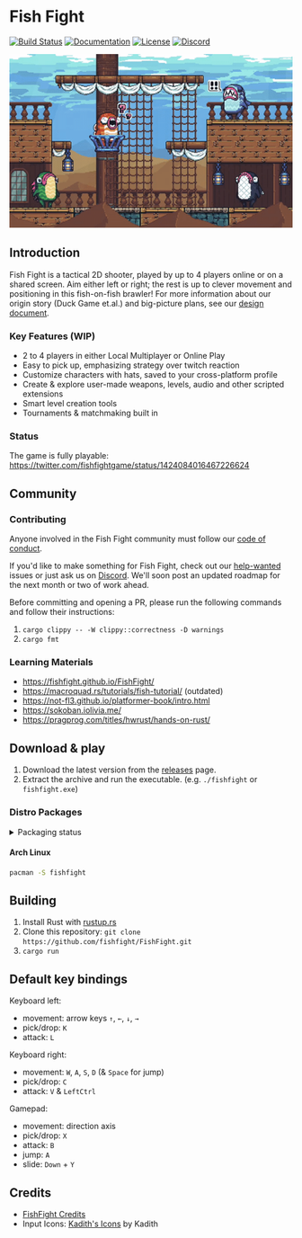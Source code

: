 # Fish Fight

[![Build Status](https://img.shields.io/github/workflow/status/fishfight/FishFight/Compilation%20check?logo=github&labelColor=1e1c24&color=8bcfcf)](https://github.com/fishfight/FishFight/actions) [![Documentation](https://img.shields.io/badge/documentation-fishfight.github.io-green.svg?labelColor=1e1c24&color=f3ee7a)](https://fishfight.github.io/FishFight/) [![License](https://img.shields.io/badge/License-MIT%20or%20Apache%202-green.svg?label=license&labelColor=1e1c24&color=34925e)](./LICENSE) [![Discord](https://img.shields.io/badge/chat-on%20discord-green.svg?logo=discord&logoColor=fff&labelColor=1e1c24&color=8d5b3f)](https://discord.gg/4smxjcheE5)

![Fish Fight Preview](./assets/preview.gif)

## Introduction

Fish Fight is a tactical 2D shooter, played by up to 4 players online or on a shared screen. Aim either left or right; the rest is up to clever movement and positioning in this fish-on-fish brawler! For more information about our origin story (Duck Game et.al.) and big-picture plans, see our [design document](https://www.notion.so/erlendsh/Fish-Fight-1647ed74217e4e38a59bd28f4f5bc81a).

### Key Features (WIP)

- 2 to 4 players in either Local Multiplayer or Online Play
- Easy to pick up, emphasizing strategy over twitch reaction
- Customize characters with hats, saved to your cross-platform profile
- Create & explore user-made weapons, levels, audio and other scripted extensions
- Smart level creation tools
- Tournaments & matchmaking built in

### Status

The game is fully playable: \
https://twitter.com/fishfightgame/status/1424084016467226624

## Community

### Contributing

Anyone involved in the Fish Fight community must follow our [code of conduct](https://github.com/fishfight/FishFight/blob/main/CODE_OF_CONDUCT.md).

If you'd like to make something for Fish Fight, check out our [help-wanted](https://github.com/fishfight/FishFight/labels/help%20wanted) issues or just ask us on [Discord](https://discord.gg/4smxjcheE5). We'll soon post an updated roadmap for the next month or two of work ahead.

Before committing and opening a PR, please run the following commands and follow their instructions:
1. `cargo clippy -- -W clippy::correctness -D warnings`
2. `cargo fmt`

### Learning Materials
- https://fishfight.github.io/FishFight/
- https://macroquad.rs/tutorials/fish-tutorial/ (outdated)
- https://not-fl3.github.io/platformer-book/intro.html
- https://sokoban.iolivia.me/
- https://pragprog.com/titles/hwrust/hands-on-rust/

## Download & play

1. Download the latest version from the [releases](https://github.com/fishfight/FishFight/releases) page.
2. Extract the archive and run the executable. (e.g. `./fishfight` or `fishfight.exe`)

### Distro Packages

<details>
  <summary>Packaging status</summary>

[![Packaging status](https://repology.org/badge/vertical-allrepos/fishfight.svg)](https://repology.org/project/fishfight/versions)

</details>

#### Arch Linux

```sh
pacman -S fishfight
```

## Building

1. Install Rust with [rustup.rs](https://rustup.rs/)
2. Clone this repository: `git clone https://github.com/fishfight/FishFight.git`
3. `cargo run`

## Default key bindings

Keyboard left:
- movement: arrow keys `↑`, `←`, `↓`, `→`
- pick/drop: `K`
- attack: `L`

Keyboard right:
- movement: `W`, `A`, `S`, `D` (& `Space` for jump)
- pick/drop: `C`
- attack: `V` & `LeftCtrl`

Gamepad:
- movement: direction axis
- pick/drop: `X`
- attack: `B`
- jump: `A`
- slide: `Down` + `Y`

## Credits

- [FishFight Credits](./CREDITS.md)
- Input Icons: [Kadith's Icons](https://kadith.itch.io/kadiths-free-icons) by Kadith
